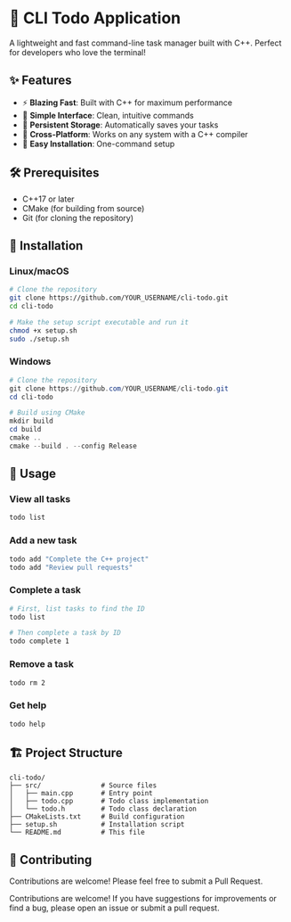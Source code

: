 # 🚀 CLI Todo Application

A lightweight and fast command-line task manager built with C++. Perfect for developers who love the terminal!

## ✨ Features

- ⚡ **Blazing Fast**: Built with C++ for maximum performance
- 📝 **Simple Interface**: Clean, intuitive commands
- 💾 **Persistent Storage**: Automatically saves your tasks
- 📱 **Cross-Platform**: Works on any system with a C++ compiler
- 🔄 **Easy Installation**: One-command setup

## 🛠️ Prerequisites

- C++17 or later
- CMake (for building from source)
- Git (for cloning the repository)

## 🚀 Installation

### Linux/macOS

```bash
# Clone the repository
git clone https://github.com/YOUR_USERNAME/cli-todo.git
cd cli-todo

# Make the setup script executable and run it
chmod +x setup.sh
sudo ./setup.sh
```

### Windows

```powershell
# Clone the repository
git clone https://github.com/YOUR_USERNAME/cli-todo.git
cd cli-todo

# Build using CMake
mkdir build
cd build
cmake ..
cmake --build . --config Release
```

## 📝 Usage

### View all tasks
```bash
todo list
```

### Add a new task
```bash
todo add "Complete the C++ project"
todo add "Review pull requests"
```

### Complete a task
```bash
# First, list tasks to find the ID
todo list

# Then complete a task by ID
todo complete 1
```

### Remove a task
```bash
todo rm 2
```

### Get help
```bash
todo help
```

## 🏗️ Project Structure

```
cli-todo/
├── src/               # Source files
│   ├── main.cpp       # Entry point
│   ├── todo.cpp       # Todo class implementation
│   └── todo.h         # Todo class declaration
├── CMakeLists.txt     # Build configuration
├── setup.sh           # Installation script
└── README.md          # This file
```

## 🤝 Contributing

Contributions are welcome! Please feel free to submit a Pull Request.

Contributions are welcome! If you have suggestions for improvements or find a bug, please open an issue or submit a pull request.